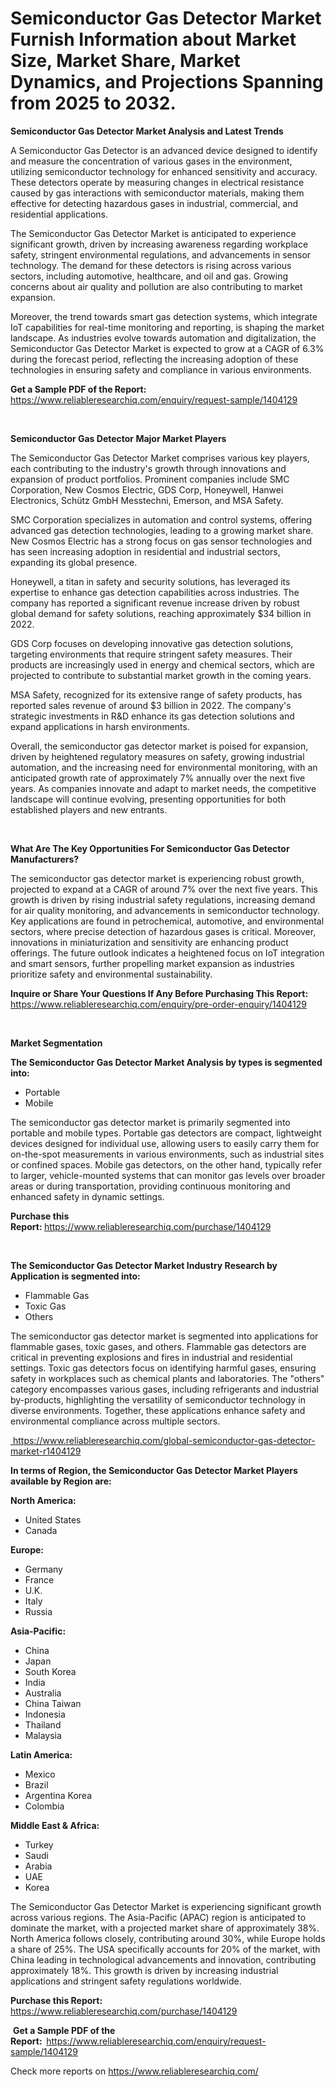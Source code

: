 <p><h1>Semiconductor Gas Detector Market Furnish Information about Market Size, Market Share, Market Dynamics, and Projections Spanning from 2025 to 2032.</h1></p><p><strong>Semiconductor Gas Detector Market Analysis and Latest Trends</strong></p>
<p><p>A Semiconductor Gas Detector is an advanced device designed to identify and measure the concentration of various gases in the environment, utilizing semiconductor technology for enhanced sensitivity and accuracy. These detectors operate by measuring changes in electrical resistance caused by gas interactions with semiconductor materials, making them effective for detecting hazardous gases in industrial, commercial, and residential applications.</p><p>The Semiconductor Gas Detector Market is anticipated to experience significant growth, driven by increasing awareness regarding workplace safety, stringent environmental regulations, and advancements in sensor technology. The demand for these detectors is rising across various sectors, including automotive, healthcare, and oil and gas. Growing concerns about air quality and pollution are also contributing to market expansion.</p><p>Moreover, the trend towards smart gas detection systems, which integrate IoT capabilities for real-time monitoring and reporting, is shaping the market landscape. As industries evolve towards automation and digitalization, the Semiconductor Gas Detector Market is expected to grow at a CAGR of 6.3% during the forecast period, reflecting the increasing adoption of these technologies in ensuring safety and compliance in various environments.</p></p>
<p><strong>Get a Sample PDF of the Report:&nbsp;</strong> <a href="https://www.reliableresearchiq.com/enquiry/request-sample/1404129?utm_campaign=1137&utm_medium=2&utm_source=Github&utm_content=ia&utm_term=13012025&utm_id=semiconductor-gas-detector">https://www.reliableresearchiq.com/enquiry/request-sample/1404129</a></p>
<p>&nbsp;</p>
<p><strong>Semiconductor Gas Detector Major Market Players</strong></p>
<p><p>The Semiconductor Gas Detector Market comprises various key players, each contributing to the industry's growth through innovations and expansion of product portfolios. Prominent companies include SMC Corporation, New Cosmos Electric, GDS Corp, Honeywell, Hanwei Electronics, Schütz GmbH Messtechni, Emerson, and MSA Safety.</p><p>SMC Corporation specializes in automation and control systems, offering advanced gas detection technologies, leading to a growing market share. New Cosmos Electric has a strong focus on gas sensor technologies and has seen increasing adoption in residential and industrial sectors, expanding its global presence.</p><p>Honeywell, a titan in safety and security solutions, has leveraged its expertise to enhance gas detection capabilities across industries. The company has reported a significant revenue increase driven by robust global demand for safety solutions, reaching approximately $34 billion in 2022.</p><p>GDS Corp focuses on developing innovative gas detection solutions, targeting environments that require stringent safety measures. Their products are increasingly used in energy and chemical sectors, which are projected to contribute to substantial market growth in the coming years.</p><p>MSA Safety, recognized for its extensive range of safety products, has reported sales revenue of around $3 billion in 2022. The company's strategic investments in R&D enhance its gas detection solutions and expand applications in harsh environments.</p><p>Overall, the semiconductor gas detector market is poised for expansion, driven by heightened regulatory measures on safety, growing industrial automation, and the increasing need for environmental monitoring, with an anticipated growth rate of approximately 7% annually over the next five years. As companies innovate and adapt to market needs, the competitive landscape will continue evolving, presenting opportunities for both established players and new entrants.</p></p>
<p>&nbsp;</p>
<p><strong>What Are The Key Opportunities For Semiconductor Gas Detector Manufacturers?</strong></p>
<p><p>The semiconductor gas detector market is experiencing robust growth, projected to expand at a CAGR of around 7% over the next five years. This growth is driven by rising industrial safety regulations, increasing demand for air quality monitoring, and advancements in semiconductor technology. Key applications are found in petrochemical, automotive, and environmental sectors, where precise detection of hazardous gases is critical. Moreover, innovations in miniaturization and sensitivity are enhancing product offerings. The future outlook indicates a heightened focus on IoT integration and smart sensors, further propelling market expansion as industries prioritize safety and environmental sustainability.</p></p>
<p><strong>Inquire or Share Your Questions If Any Before Purchasing This Report:</strong> <a href="https://www.reliableresearchiq.com/enquiry/pre-order-enquiry/1404129?utm_campaign=1137&utm_medium=2&utm_source=Github&utm_content=ia&utm_term=13012025&utm_id=semiconductor-gas-detector">https://www.reliableresearchiq.com/enquiry/pre-order-enquiry/1404129</a></p>
<p>&nbsp;</p>
<p><strong>Market Segmentation</strong></p>
<p><strong>The Semiconductor Gas Detector Market Analysis by types is segmented into:</strong></p>
<p><ul><li>Portable</li><li>Mobile</li></ul></p>
<p><p>The semiconductor gas detector market is primarily segmented into portable and mobile types. Portable gas detectors are compact, lightweight devices designed for individual use, allowing users to easily carry them for on-the-spot measurements in various environments, such as industrial sites or confined spaces. Mobile gas detectors, on the other hand, typically refer to larger, vehicle-mounted systems that can monitor gas levels over broader areas or during transportation, providing continuous monitoring and enhanced safety in dynamic settings.</p></p>
<p><strong>Purchase this Report:&nbsp;</strong><a href="https://www.reliableresearchiq.com/purchase/1404129?utm_campaign=1137&utm_medium=2&utm_source=Github&utm_content=ia&utm_term=13012025&utm_id=semiconductor-gas-detector">https://www.reliableresearchiq.com/purchase/1404129</a></p>
<p>&nbsp;</p>
<p><strong>The Semiconductor Gas Detector Market Industry Research by Application is segmented into:</strong></p>
<p><ul><li>Flammable Gas</li><li>Toxic Gas</li><li>Others</li></ul></p>
<p><p>The semiconductor gas detector market is segmented into applications for flammable gases, toxic gases, and others. Flammable gas detectors are critical in preventing explosions and fires in industrial and residential settings. Toxic gas detectors focus on identifying harmful gases, ensuring safety in workplaces such as chemical plants and laboratories. The "others" category encompasses various gases, including refrigerants and industrial by-products, highlighting the versatility of semiconductor technology in diverse environments. Together, these applications enhance safety and environmental compliance across multiple sectors.</p></p>
<p><a href="https://www.reliableresearchiq.com/global-semiconductor-gas-detector-market-r1404129?utm_campaign=1137&utm_medium=2&utm_source=Github&utm_content=ia&utm_term=13012025&utm_id=semiconductor-gas-detector">&nbsp;https://www.reliableresearchiq.com/global-semiconductor-gas-detector-market-r1404129</a></p>
<p><strong>In terms of Region, the Semiconductor Gas Detector Market Players available by Region are:</strong></p>
<p>
    <p> <strong> North America: </strong>
        <ul>
            <li>United States</li>
            <li>Canada</li>
        </ul>
        </p> 
    <p> <strong> Europe: </strong>
        <ul>
            <li>Germany</li>
            <li>France</li>
            <li>U.K.</li>
            <li>Italy</li>
            <li>Russia</li>
        </ul>
        </p> 
    <p> <strong> Asia-Pacific: </strong>
        <ul>
            <li>China</li>
            <li>Japan</li>
            <li>South Korea</li>
            <li>India</li>
            <li>Australia</li>
            <li>China Taiwan</li>
            <li>Indonesia</li>
            <li>Thailand</li>
            <li>Malaysia</li>
        </ul>
        </p> 
    <p> <strong> Latin America: </strong>
        <ul>
            <li>Mexico</li>
            <li>Brazil</li>
            <li>Argentina Korea</li>
            <li>Colombia</li>
        </ul>
        </p> 
    <p> <strong> Middle East & Africa: </strong>
        <ul>
            <li>Turkey</li>
            <li>Saudi</li>
            <li>Arabia</li>
            <li>UAE</li>
            <li>Korea</li>
        </ul>
    </p>
    </p>
<p><p>The Semiconductor Gas Detector Market is experiencing significant growth across various regions. The Asia-Pacific (APAC) region is anticipated to dominate the market, with a projected market share of approximately 38%. North America follows closely, contributing around 30%, while Europe holds a share of 25%. The USA specifically accounts for 20% of the market, with China leading in technological advancements and innovation, contributing approximately 18%. This growth is driven by increasing industrial applications and stringent safety regulations worldwide.</p></p>
<p><strong>Purchase this Report: </strong><a href="https://www.reliableresearchiq.com/purchase/1404129?utm_campaign=1137&utm_medium=2&utm_source=Github&utm_content=ia&utm_term=13012025&utm_id=semiconductor-gas-detector">https://www.reliableresearchiq.com/purchase/1404129</a></p>
<p>&nbsp;<strong>Get a Sample PDF of the Report:&nbsp;&nbsp;</strong><a href="https://www.reliableresearchiq.com/enquiry/request-sample/1404129?utm_campaign=1137&utm_medium=2&utm_source=Github&utm_content=ia&utm_term=13012025&utm_id=semiconductor-gas-detector">https://www.reliableresearchiq.com/enquiry/request-sample/1404129</a></p>
<p><strong></strong></p>
<p>Check more reports on <a href="https://www.reliableresearchiq.com/?utm_campaign=1137&utm_medium=2&utm_source=Github&utm_content=ia&utm_term=13012025&utm_id=semiconductor-gas-detector">https://www.reliableresearchiq.com/</a></p>
